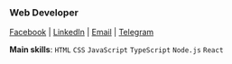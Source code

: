 ### Web Developer

[Facebook](https://www.facebook.com/siniiitsa) |
[LinkedIn](https://www.linkedin.com/in/siniiitsa) |
[Email](mailto:siniiitsa@gmail.com) |
[Telegram](https://t.me/siniiitsa)

**Main skills**: `HTML` `CSS` `JavaScript` `TypeScript` `Node.js` `React`
